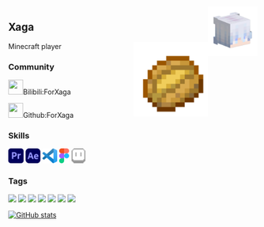 <img align="right" src="./avatarHead.png" width="100" heiget="100">

## Xaga
Minecraft player
<img align="right" src="./icons/Baked_Potato_JE4_BE2@1x.png" width="150" heiget="150">
### **Community**

<a href="https://space.bilibili.com/409605133"><code><img height="30" width="30" src="https://i0.hdslb.com/bfs/static/jinkela/long/images/favicon.ico"></code></a>Bilibili:ForXaga

<a href="github.com/forxaga"><code><img height="30" width="30" src="https://github.com/fluidicon.png"></code></a>Github:ForXaga



### **Skills**
<code><img height="30" src="./icons/LogosAdobePremiere.svg"></code>
<code><img height="30" src="./icons/SkillIconsAftereffects.svg"></code>
<code><img height="30" src="./icons/DeviconVscode.svg"></code>
<code><img height="30" src="./icons/LogosFigma.svg"></code>
<code><img height="30" src="./icons/SimpleIconsAseprite.svg"></code>

### **Tags**
![](https://img.shields.io/badge/For-Xaga-black)
![](https://img.shields.io/badge/Git-Hub-white)
![](https://img.shields.io/badge/VS-Code-aqua)
![](https://img.shields.io/badge/After-Effects-purple)
![](https://img.shields.io/badge/Mine-craft-green)
![](https://img.shields.io/badge/I-Love%20you-red)
![](https://img.shields.io/badge/China-🇨🇳-red)



[![GitHub stats](https://github-readme-stats.vercel.app/api?username=ForXaga&show_icons=true&theme=tokyonight)](https://b23.tv/iEJTnPp)
